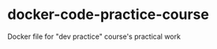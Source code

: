 docker-code-practice-course
=========================

Docker file for "dev practice" course's practical work
